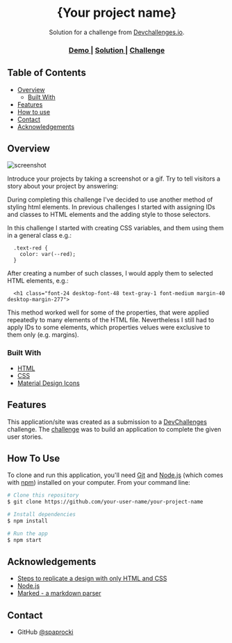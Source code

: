 <!-- Please update value in the {}  -->

<h1 align="center">{Your project name}</h1>

<div align="center">
   Solution for a challenge from  <a href="http://devchallenges.io" target="_blank">Devchallenges.io</a>.
</div>

<div align="center">
  <h3>
    <a href="https://papi-edie-homepage.netlify.app">
      Demo
    </a>
    <span> | </span>
    <a href="https://github.com/spaprocki/edie-homepage">
      Solution
    </a>
    <span> | </span>
    <a href="https://devchallenges.io/challenges/xobQBuf8zWWmiYMIAZe0">
      Challenge
    </a>
  </h3>
</div>

<!-- TABLE OF CONTENTS -->

## Table of Contents

- [Overview](#overview)
  - [Built With](#built-with)
- [Features](#features)
- [How to use](#how-to-use)
- [Contact](#contact)
- [Acknowledgements](#acknowledgements)

<!-- OVERVIEW -->

## Overview

![screenshot](https://spaprocki.github.io/hosted-assets/edie-homepage-screenshot.PNG)

Introduce your projects by taking a screenshot or a gif. Try to tell visitors a story about your project by answering:

During completing this challenge I've decided to use another method of styling html elements. In previous challenges I started with assigning IDs and classes to HTML elements and the adding style to those selectors.

In this challenge I started with creating CSS variables, and them using them in a general class e.g.:

```
  .text-red {
    color: var(--red);
  }
```

After creating a number of such classes, I would apply them to selected HTML elements, e.g.:

```
  <h1 class="font-24 desktop-font-48 text-gray-1 font-medium margin-40 desktop-margin-277">
```

This method worked well for some of the properties, that were applied repeatedly to many elements of the HTML file. Nevertheless I still had to apply IDs to some elements, which properties velues were exclusive to them only (e.g. margins).

### Built With

<!-- This section should list any major frameworks that you built your project using. Here are a few examples.-->

- [HTML](https://developer.mozilla.org/pl/docs/Web/HTML)
- [CSS](https://developer.mozilla.org/pl/docs/Web/CSS)
- [Material Design Icons](https://materialdesignicons.com/)

## Features

<!-- List the features of your application or follow the template. Don't share the figma file here :) -->

This application/site was created as a submission to a [DevChallenges](https://devchallenges.io/challenges) challenge. The [challenge](https://devchallenges.io/challenges/xobQBuf8zWWmiYMIAZe0) was to build an application to complete the given user stories.

## How To Use

<!-- Example: -->

To clone and run this application, you'll need [Git](https://git-scm.com) and [Node.js](https://nodejs.org/en/download/) (which comes with [npm](http://npmjs.com)) installed on your computer. From your command line:

```bash
# Clone this repository
$ git clone https://github.com/your-user-name/your-project-name

# Install dependencies
$ npm install

# Run the app
$ npm start
```

## Acknowledgements

<!-- This section should list any articles or add-ons/plugins that helps you to complete the project. This is optional but it will help you in the future. For example -->

- [Steps to replicate a design with only HTML and CSS](https://devchallenges-blogs.web.app/how-to-replicate-design/)
- [Node.js](https://nodejs.org/)
- [Marked - a markdown parser](https://github.com/chjj/marked)

## Contact

- GitHub [@spaprocki](https://github.com/spaprocki)

